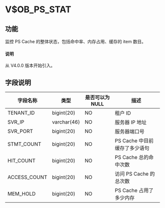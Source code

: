 # V$OB_PS_STAT

## 功能

监控 PS Cache 的整体状态，包括命中率、内存占用、缓存的 item 数目。

<main id="notice" type='explain'>
  <h4>说明</h4>
  <p>从 V4.0.0 版本开始引入。</p>
</main>

## 字段说明

|     字段名称     |     类型      | 是否可以为 NULL |         描述          |
|--------------|-------------|------------|---------------------|
| TENANT_ID    | bigint(20)  | NO         | 租户 ID               |
| SVR_IP       | varchar(46) | NO         | 服务器 IP 地址           |
| SVR_PORT     | bigint(20)  | NO         | 服务器端口号              |
| STMT_COUNT   | bigint(20)  | NO         | PS Cache 中目前缓存了多少语句 |
| HIT_COUNT    | bigint(20)  | NO         | PS Cache 总的命中次数     |
| ACCESS_COUNT | bigint(20)  | NO         | 访问 PS Cache 的总次数    |
| MEM_HOLD     | bigint(20)  | NO         | PS Cache 占用了多少内存    |
